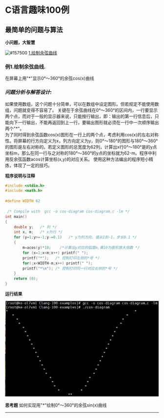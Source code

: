 # C语言趣味100例
## 最简单的问题与算法
**小问题，大智慧**

![#157500](https://placehold.it/15/157500?text=+)  [1.绘制余弦曲线](#例1)

### 例1.绘制余弦曲线.
在屏幕上用"\*"显示0°～360°的余弦cos(x)曲线
### *问题分析与解答设计:* 
  如果使用数组，这个问题十分简单，可以在数组中设定图形。但若规定不能使用数组，问题就变得不容易了。
  关键在于余弦曲线在0°～360°的区间内，一行要显示两个点，而对于一般的显示器来说，只能按行输出，即：输出的第一行信息后，只能向下一行输出，不能再返回到上一行，要输出图形就必须在一行中一次顺序输出两个"\*"。  
  为了同时得到余弦函数cos(x)图形在一行上的两个点，考虑利用cos(x)的左右对称性。将屏幕的行方向定义为x，列方向定义为y，则0°～180°的图形与180°～360°的图形是左右对称的。若定义图形的总宽度为62列，计算出x行0°～180°是的y点坐标m，那么在同一行与之对称的180°～360°的y点的坐标就为62-m。程序中利用反余弦函数acos计算坐标(x,y)的对应关系。
  使用这种方法编出的程序短小精炼，体现了一定的技巧。
  
**程序说明与注释**

```C
#include <stdio.h>
#include <math.h>

#define WIDTH 62

 /* Compile with  gcc -o cos-diagram cos-diagram.c -lm */
int main()
{
    double y;   /* 列 */
    int x, m;   /* x为行 */
    for (y=1;y>=-1;y-=0.1)   /* y为列方向，值从1到-1，步长0.1 */
    {
        m=acos(y)*10;    /*计算出y对应的弧度m,乘10为图形放大倍数 */
        for (x=1;x<m;x++) printf(" ");
        printf("*");   /* 控制打印左侧的*号 */
        for(;x<WIDTH-m;x++) printf(" ");
        printf("*\n"); /* 控制打印同一行对应右侧的*号 */
    }
    return (0);
}
```
**运行结果**

![Image of cos-diagram](https://github.com/79laowang/Clang-100-examples/blob/master/imgs/cos-diagram.png)

**思考题**
  如何实现用"\*"绘制0°～360°的余弦sin(x)曲线
  
---
